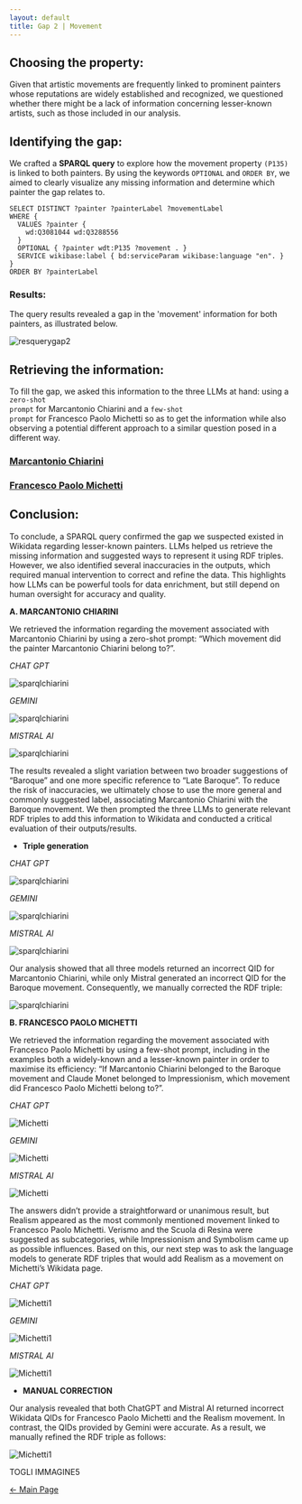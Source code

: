 ```yaml
---
layout: default
title: Gap 2 | Movement
---
```


## Choosing the property:

Given that artistic movements are frequently linked to prominent painters whose reputations are widely established and recognized, we questioned whether there might be a lack of information concerning lesser-known artists, such as those included in our analysis.

## Identifying the gap:

We crafted a **SPARQL query** to explore how the movement property <code class="language-plaintext highlighter-rouge">(P135)</code> is linked to both painters. By using the keywords <code class="language-plaintext highlighter-rouge">OPTIONAL</code> and <code class="language-plaintext highlighter-rouge">ORDER BY</code>, we aimed to clearly visualize any missing information and determine which painter the gap relates to.

```sparql
SELECT DISTINCT ?painter ?painterLabel ?movementLabel
WHERE {
  VALUES ?painter {
    wd:Q3081044 wd:Q3288556
  }
  OPTIONAL { ?painter wdt:P135 ?movement . }
  SERVICE wikibase:label { bd:serviceParam wikibase:language "en". }
}
ORDER BY ?painterLabel
```

### Results:

The query results revealed a gap in the 'movement' information for both painters, as illustrated below.

![resquerygap2](/abremipainters/assets/images/resquerygap2.jpg)

## Retrieving the information:

To fill the gap, we asked this information to the three LLMs at hand: using a <code class="language-plaintext highlighter-rouge">zero-shot prompt</code> for Marcantonio Chiarini and a <code class="language-plaintext highlighter-rouge">few-shot prompt</code> for Francesco Paolo Michetti so as to get the information while also observing a potential different approach to a similar question posed in a different way.

### [Marcantonio Chiarini](./chiarini.md)  

### [Francesco Paolo Michetti](./michetti.md) 

## Conclusion: 

To conclude, a SPARQL query confirmed the gap we suspected existed in Wikidata regarding lesser-known painters. LLMs helped us retrieve the missing information and suggested ways to represent it using RDF triples. However, we also identified several inaccuracies in the outputs, which required manual intervention to correct and refine the data. 
This highlights how LLMs can be powerful tools for data enrichment, but still depend on human oversight for accuracy and quality.


**A. MARCANTONIO CHIARINI**

We retrieved the information regarding the movement associated with Marcantonio Chiarini by using a zero-shot prompt: “Which movement did the painter Marcantonio Chiarini belong to?”.


*CHAT GPT*

![sparqlchiarini](/abremipainters/assets/images/Immagine8.jpg)

*GEMINI*
   
![sparqlchiarini](/abremipainters/assets/images/Immagine9.jpg)
 
*MISTRAL AI*

![sparqlchiarini](/abremipainters/assets/images/Immagine10.jpg)

The results revealed a slight variation between two broader suggestions of “Baroque” and one more specific reference to “Late Baroque”. To reduce the risk of inaccuracies, we ultimately chose to use the more general and commonly suggested label, associating Marcantonio Chiarini with the Baroque movement. We then prompted the three LLMs to generate relevant RDF triples to add this information to Wikidata and conducted a critical evaluation of their outputs/results.

- **Triple generation**

*CHAT GPT*

![sparqlchiarini](/abremipainters/assets/images/CHIARINI1.png)

*GEMINI*

![sparqlchiarini](/abremipainters/assets/images/CHIARINI2.png)

*MISTRAL AI*

![sparqlchiarini](/abremipainters/assets/images/CHIARINI3.png)

Our analysis showed that all three models returned an incorrect QID for Marcantonio Chiarini, while only Mistral generated an incorrect QID for the Baroque movement. Consequently, we manually corrected the RDF triple:

![sparqlchiarini](/abremipainters/assets/images/CHIARINI4.png) 


**B. FRANCESCO PAOLO MICHETTI**

We retrieved the information regarding the movement associated with Francesco Paolo Michetti by using a few-shot prompt, including in the examples both a widely-known and a lesser-known painter in order to maximise its efficiency: “If Marcantonio Chiarini belonged to the Baroque movement and Claude Monet belonged to Impressionism, which movement did Francesco Paolo Michetti belong to?”.

*CHAT GPT*

![Michetti](/abremipainters/assets/images/Immagine11.jpg)

*GEMINI*

![Michetti](/abremipainters/assets/images/Immagine12.jpg)

*MISTRAL AI*

![Michetti](/abremipainters/assets/images/Immagine13.jpg)

The answers didn’t provide a straightforward or unanimous result, but Realism appeared as the most commonly mentioned movement linked to Francesco Paolo Michetti. Verismo and the Scuola di Resina were suggested as subcategories, while Impressionism and Symbolism came up as possible influences. Based on this, our next step was to ask the language models to generate RDF triples that would add Realism as a movement on Michetti’s Wikidata page.

*CHAT GPT*

![Michetti1](/abremipainters/assets/images/Michetti1.png)

*GEMINI*

![Michetti1](/abremipainters/assets/images/Michetti2.png)

*MISTRAL AI* 

![Michetti1](/abremipainters/assets/images/Michetti3.png)

- **MANUAL CORRECTION**

Our analysis revealed that both ChatGPT and Mistral AI returned incorrect Wikidata QIDs for Francesco Paolo Michetti and the Realism movement. In contrast, the QIDs provided by Gemini were accurate. As a result, we manually refined the RDF triple as follows:

![Michetti1](/abremipainters/assets/images/Michetti4.png)



TOGLI IMMAGINE5

[← Main Page](./)
